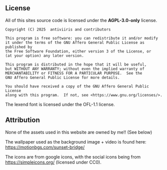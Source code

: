 ## License

All of this sites source code is licensed under the **AGPL-3.0-only** license.

```
Copyright (C) 2025  antiviiris and contributors

This program is free software: you can redistribute it and/or modify
it under the terms of the GNU Affero General Public License as published by
the Free Software Foundation, either version 3 of the License, or
(at your option) any later version.

This program is distributed in the hope that it will be useful,
but WITHOUT ANY WARRANTY; without even the implied warranty of
MERCHANTABILITY or FITNESS FOR A PARTICULAR PURPOSE.  See the
GNU Affero General Public License for more details.

You should have received a copy of the GNU Affero General Public License
along with this program.  If not, see <https://www.gnu.org/licenses/>.
```

The lexend font is licensed under the OFL-1.1 license.

## Attribution

None of the assets used in this website are owned by me!! (See below)

The wallpaper used as the background image + video is found here: https://motionbgs.com/sunset-bridge/

The icons are from google icons, with the social icons being from https://simpleicons.org/ (licensed under CC0).

<!-- super secret readme comment from mio: furina best girl trut -->
